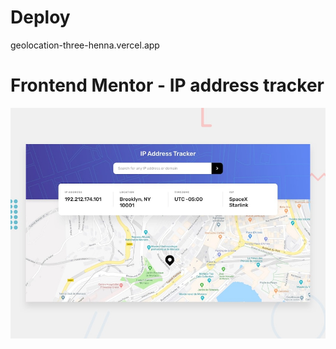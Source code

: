 # Deploy
geolocation-three-henna.vercel.app

# Frontend Mentor - IP address tracker

![Design preview for the IP address tracker coding challenge](./design/desktop-preview.jpg)
